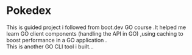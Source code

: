 # Pokedex
 This is guided project i followed from boot.dev GO course .It helped me learn GO client components (handling the API in GO) ,using caching to boost performance in a GO application .
 <br>
 This is another GO CLI tool i built...


